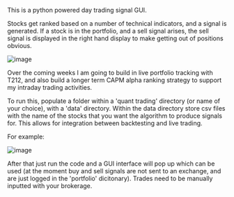 This is a python powered day trading signal GUI.

Stocks get ranked based on a number of technical indicators, and a signal is generated. If a stock is in the portfolio, and a sell signal arises, the sell signal is displayed in the right hand display to make getting out of positions obvious.

![image](https://github.com/user-attachments/assets/cc4bb4a3-2eb6-450e-bf1f-5f8444aecc85)

Over the coming weeks I am going to build in live portfolio tracking with T212, and also build a longer term CAPM alpha ranking strategy to support my intraday trading activities.

To run this, populate a folder within a 'quant trading' directory (or name of your choice), with a 'data' directory. Within the data directory store csv files with the name of the stocks that you want the algorithm to produce signals for. This allows for integration between backtesting and live trading.

For example:

![image](https://github.com/user-attachments/assets/bf9c2b02-44f3-41c8-b52f-448c8653e431)

After that just run the code and a GUI interface will pop up which can be used (at the moment buy and sell signals are not sent to an exchange, and are just logged in the 'portfolio' dicitonary). Trades need to be manually inputted with your brokerage.
